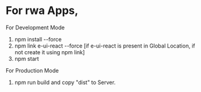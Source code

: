 # For rwa Apps, 
For Development Mode
1) npm install --force
2) npm link e-ui-react --force [if e-ui-react is present in Global Location, if not create it using npm link]
3) npm start

For Production Mode
1) npm run build and copy "dist" to Server.
